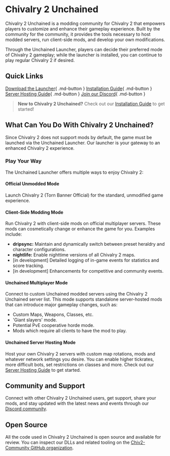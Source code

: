 # Chivalry 2 Unchained

Chivalry 2 Unchained is a modding community for Chivalry 2 that empowers players to customize and enhance their gameplay experience. Built by the community for the community, it provides the tools necessary to host modded servers, run client-side mods, and develop your own modifications.

Through the Unchained Launcher, players can decide their preferred mode of Chivalry 2 gameplay; while the launcher is installed, you can continue to play regular Chivalry 2 if desired.

## Quick Links

[Download the Launcher](https://github.com/Chiv2-Community/UnchainedLauncher/releases/latest/download/UnchainedLauncher.exe){ .md-button }
[Installation Guide](installation.md){ .md-button }
[Server Hosting Guide](server-hosting/setup-guide.md){ .md-button }
[Join our Discord](https://discord.gg/chiv2unchained){ .md-button }


> **New to Chivalry 2 Unchained?** Check out our [Installation Guide](installation.md) to get started!

## What Can You Do With Chivalry 2 Unchained?

Since Chivalry 2 does not support mods by default, the game must be launched via the Unchained Launcher. Our launcher is your gateway to an enhanced Chivalry 2 experience.

### Play Your Way

The Unchained Launcher offers multiple ways to enjoy Chivalry 2:

#### Official Unmodded Mode
Launch Chivalry 2 (Torn Banner Official) for the standard, unmodified game experience.

#### Client-Side Modding Mode
Run Chivalry 2 with client-side mods on official multiplayer servers. These mods can cosmetically change or enhance the game for you. Examples include:
* **dripsync:** Maintain and dynamically switch between preset heraldry and character configurations.
* **nightlife:** Enable nighttime versions of all Chivalry 2 maps.
* [in development] Detailed logging of in-game events for statistics and score tracking.
* [in development] Enhancements for competitive and community events.

#### Unchained Multiplayer Mode 
Connect to custom Unchained modded servers using the Chivalry 2 Unchained server list. This mode supports standalone server-hosted mods that can introduce major gameplay changes, such as:
* Custom Maps, Weapons, Classes, etc.
* 'Giant slayers' mode.
* Potential PvE cooperative horde mode.
* Mods which require all clients to have the mod to play.

#### Unchained Server Hosting Mode
Host your own Chivalry 2 servers with custom map rotations, mods and whatever network settings you desire. You can enable higher tickrates, more difficult bots, set restrictions on classes and more. Check out our [Server Hosting Guide](server-hosting/setup-guide.md) to get started.

## Community and Support

Connect with other Chivalry 2 Unchained users, get support, share your mods, and stay updated with the latest news and events through our [Discord community](https://discord.gg/chiv2unchained).

## Open Source

All the code used in Chivalry 2 Unchained is open source and available for review. You can inspect our DLLs and related tooling on the [Chiv2-Community GitHub organization](https://github.com/chiv2-community).
